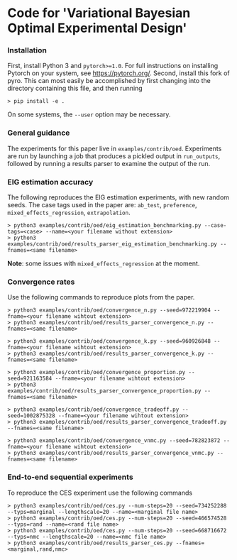 # Code for 'Variational Bayesian Optimal Experimental Design'

### Installation
First, install Python 3 and `pytorch>=1.0`. For full instructions on installing Pytorch on your system,
 see https://pytorch.org/.
Second, install this fork of pyro. This can most easily be accomplished by first changing into the directory 
containing this file, and then running

    > pip install -e .
    
On some systems, the `--user` option may be necessary.

### General guidance
The experiments for this paper live in `examples/contrib/oed`. Experiments are run by launching a
job that produces a pickled output in `run_outputs`, followed by running a results parser to examine
the output of the run.

### EIG estimation accuracy
The following reproduces the EIG estimation experiments, with new random seeds. The case tags used in the paper
are: `ab_test`, `preference`, `mixed_effects_regression`, `extrapolation`.

    > python3 examples/contrib/oed/eig_estimation_benchmarking.py --case-tags=<case> --name=<your filename without extension>
    > python3 examples/contrib/oed/results_parser_eig_estimation_benchmarking.py --fnames=<same filename>
    
**Note**: some issues with `mixed_effects_regression` at the moment.

### Convergence rates
Use the following commands to reproduce plots from the paper.

    > python3 examples/contrib/oed/convergence_n.py --seed=972219904 --fname=<your filename wihtout extension>
    > python3 examples/contrib/oed/results_parser_convergence_n.py --fnames=<same filename>
    
    > python3 examples/contrib/oed/convergence_k.py --seed=960926848 --fname=<your filename wihtout extension>
    > python3 examples/contrib/oed/results_parser_convergence_k.py --fnames=<same filename>
    
    > python3 examples/contrib/oed/convergence_proportion.py --seed=921163584 --fname=<your filename wihtout extension>
    > python3 examples/contrib/oed/results_parser_convergence_proportion.py --fnames=<same filename>
    
    > python3 examples/contrib/oed/convergence_tradeoff.py --seed=1002875328 --fname=<your filename wihtout extension>
    > python3 examples/contrib/oed/results_parser_convergence_tradeoff.py --fnames=<same filename>
    
    > python3 examples/contrib/oed/convergence_vnmc.py --seed=782823872 --fname=<your filename wihtout extension>
    > python3 examples/contrib/oed/results_parser_convergence_vnmc.py --fnames=<same filename>
    
    
### End-to-end sequential experiments
To reproduce the CES experiment use the following commands

    > python3 examples/contrib/oed/ces.py --num-steps=20 --seed=734252288 --typs=marginal --lengthscale=20 --name=<marginal file name>
    > python3 examples/contrib/oed/ces.py --num-steps=20 --seed=466574528 --typs=rand --name=<rand file name>
    > python3 examples/contrib/oed/ces.py --num-steps=20 --seed=668716672 --typs=nmc --lengthscale=20 --name=<nmc file name>
    > python3 examples/contrib/oed/results_parser_ces.py --fnames=<marginal,rand,nmc>
